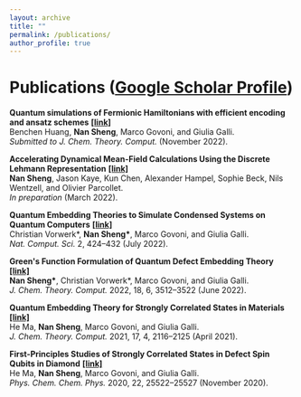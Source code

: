 ```yaml
---
layout: archive
title: ""
permalink: /publications/
author_profile: true
---
```


<!-- {% if author.googlescholar %}
  You can also find my articles on <u><a href="{{author.googlescholar}}">my Google Scholar profile</a>.</u>
{% endif %}

{% include base_path %}

{% for post in site.publications reversed %}
  {% include archive-single.html %}
{% endfor %} -->

# Publications ([Google Scholar Profile](https://scholar.google.com/citations?user=kzgjJHIAAAAJ&hl=en))
**Quantum simulations of Fermionic Hamiltonians with efficient encoding and ansatz schemes** **[[link]](/publications/)**<br>
Benchen Huang, **Nan Sheng**, Marco Govoni, and Giulia Galli.<br>
*Submitted to J. Chem. Theory. Comput.* (November 2022).

**Accelerating Dynamical Mean-Field Calculations Using the Discrete Lehmann Representation** **[[link]](/publications/)**<br>
**Nan Sheng**, Jason Kaye, Kun Chen, Alexander Hampel, Sophie Beck, Nils Wentzell, and Olivier Parcollet.<br>
*In preparation* (March 2022).

**Quantum Embedding Theories to Simulate Condensed Systems on Quantum Computers** **[[link]](https://www.nature.com/articles/s43588-022-00279-0)**<br>
Christian Vorwerk\*, **Nan Sheng\***, Marco Govoni, and Giulia Galli.<br>
*Nat. Comput. Sci.* 2, 424–432 (July 2022).

**Green's Function Formulation of Quantum Defect Embedding Theory** **[[link]](https://pubs.acs.org/doi/full/10.1021/acs.jctc.2c00240)**<br>
**Nan Sheng\***, Christian Vorwerk\*, Marco Govoni, and Giulia Galli.<br>
*J. Chem. Theory. Comput.* 2022, 18, 6, 3512–3522 (June 2022).

**Quantum Embedding Theory for Strongly Correlated States in Materials** **[[link]](https://pubs.acs.org/doi/10.1021/acs.jctc.0c01258)**<br>
He Ma, **Nan Sheng**, Marco Govoni, and Giulia Galli.<br>
*J. Chem. Theory. Comput.* 2021, 17, 4, 2116–2125 (April 2021).

**First-Principles Studies of Strongly Correlated States in Defect Spin Qubits in Diamond** **[[link]](https://pubs.rsc.org/en/content/articlelanding/2020/cp/d0cp04585c)**<br>
He Ma, **Nan Sheng**, Marco Govoni, and Giulia Galli.<br>
*Phys. Chem. Chem. Phys.* 2020, 22, 25522–25527 (November 2020).
